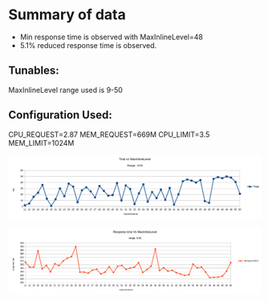 # Summary of data
- Min response time is observed with MaxInlineLevel=48
- 5.1% reduced response time is observed.

## Tunables:
MaxInlineLevel range used is 9-50

## Configuration Used:
CPU_REQUEST=2.87
MEM_REQUEST=669M
CPU_LIMIT=3.5
MEM_LIMIT=1024M

![Trials Vs MaxInlineLevel](trialsVSmaxinlinelevel.png)

![Responsetime Vs MaxInlineLevel](responsetimeVSmaxinlinelevel.png)
